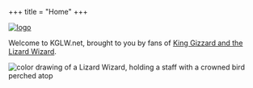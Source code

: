 +++
title = "Home"
+++

[![logo](https://i.imgur.com/2BYHA6U.png)](https://github.com/kglw-dot-net "development on GitHub")

Welcome to KGLW.net, brought to you by fans of [King Gizzard and the Lizard Wizard](https://kinggizzardandthelizardwizard.com).

![color drawing of a Lizard Wizard, holding a staff with a crowned bird perched atop](https://i.imgur.com/O6IiXhz.png)

<!--
Setlists
--------

### 2022.11.02 Red Rocks, Morrison, CO

**(Soundcheck)** Down the Sink

**(Set 1)** Murder of the Universe suite (Digital Black » Han-Tyumi the Confused Cyborg » Soy‐Protein Munt Machine » Vomit Coffin » Murder of the Universe), Blame it on the Weather, Work This Time, Lava, Cut Throat Boogie » Wah Wah1 » Road Train, Sadie Sorceress2, Self-Immolate3, Her & I4, Hot Wax, Crumbling Castle » The Fourth Colour

**(Setbreak)** Timeland

**(Set 2)** Head On/Pill5 » Am I in Heaven?, Venusian 1 » Venusian 2, Billabong Valley, Minimum Brain Size, Static Electricity, Let Me Mend the Past6, Alter Me III7 » Altered Beast IV8, Float Along — Fill Your Lungs

Notes:  
1: The River tease  
2: The Grim Reaper tease  
3: Moby Dick (Led Zeppelin) tease  
4: Slow Jam 1, Cut Throat Boogie teases  
5: Star-Spangled Banner tease  
6: dedicated to Edith  
7: Hot Water, Hypertension teases; unfinished  
8: with Leah Senior

### 2022.10.31 The Criterion, Oklahoma City, OK

Robot Stop » Gamma Knife » People-Vultures, Mr. Beat » Ice V, Alter Me II » Altered Beast III » Alter Me III » Altered Beast IV, Lava, Let Me Mend the Past, Doom City, Minimum Brain Size, Oddlife, Magenta Mountain, Self-Immolate, Gaia

Notes: Alter Me I tease in Gamma Knife. Persistence tease in Mr. Beat. Leah Senior in Altered Beast suite. Each band member appeared on stage in costume to music.

[https://archive.org/details/kglw2022-10-31](https://archive.org/details/kglw2022-10-31)

### 2022.10.29 Stubb's Bar-B-Q, Austin, TX

Rattlesnake » Honey » Sleep Drifter, Pleura, Gaia, Hell, Crumbling Castle » The Fourth Colour, Magenta Mountain, Ice V, Lava, The Dripping Tap

Notes: Badass show.

[https://archive.org/details/kglw2022-10-29](https://archive.org/details/kglw2022-10-29)

### 2022.10.28 Stubb's Bar-B-Q, Austin, TX

Perihelion, Organ Farmer, Predator X, Hot Wax, I'm In Your Mind » I'm Not In Your Mind » Cellophane » I'm In Your Mind Fuzz, Ambergris, The Garden Goblin, Blame It on the Weather, Hypertension » Iron Lung, A New World » Altered Beast I » Alter Me I » Altered Beast II, Magma

Notes: Alter Me I tease in I'm Not In Your Mind. Hot Wax tease in Cellophane. Leah Senior in Altered Beast suite.

[https://archive.org/details/kglw2022-10-28](https://archive.org/details/kglw2022-10-28)

### 2022.10.27 Orpheum Theater, New Orleans, LA

K.G.L.W. (Outro), Minimum Brain Size » Billabong Valley, Evil Death Roll, Iron Lung » Hypertension, Ambergris, The Great Chain of Being » Mars for the Rich » Planet B, Crumbling Castle » The Fourth Colour, Magenta Mountain

[https://archive.org/details/kglw2022-10-27.ShureMV88](https://archive.org/details/kglw2022-10-27.ShureMV88)

### 2022.10.26 The Eastern, Atlanta, GA

Perihelion » Hell, Inner Cell » Loyalty » Horology, The Grim Reaper, Hot Water » Hypertension, Persistence, Ice V, The River, Digital Black » Han-Tyumi the Confused Cyborg » Soy-Protein Munt Machine » Vomit Coffin » Murder of the Universe, Magma, Lava

Notes: Stu's birthday show. He was dressed in a shimmering silver disco outfit. BeeGee's Stayin' Alive tease prior to Inner Cell. Persistence included a Happy Birthday Stu segment with cake that Stu passed out to the crowd.

[https://archive.org/details/kglw2022-10-26.vwmule](https://archive.org/details/kglw2022-10-26.vwmule)

### 2022.10.24 Rabbit Rabbit, Asheville, NC

Venusian 2, Planet B, Predator X, Slow Jam 1, Magenta Mountain, O.N.E., Supreme Ascendancy, Nuclear Fusion, Iron Lung, The Garden Goblin, Wah Wah, Road Train, The Dripping Tap, Magma

Notes: Slow Jam 1 contained Ice V quotes and Magenta Mountain teases. Nuclear Fusion featured Lucas on vocals. Wah Wah included The River teases. The Dripping Tap included The Land Before Timeland tease.

### 2022.10.23 Anthem, Washington, D.C.

Hypertension, Blame It on the Weather, Presumptuous, The Reticent Raconteur, The Lord of Lightning, I'm in Your Mind, I'm Not in Your Mind, Cellophane, I'm in Your Mind Fuzz, Self-Immolate, Perihelion, Static Electricity, Pleura, Straws in the Wind, Automation, Rattlesnake, Float Along — Fill Your Lungs

Notes: Debut of Hypertension. Leah Senior on The Reticent Raconteur and Lord of Lightning. Alter Me tease in Cellophane. Crazy Cavs trio rats nest jam to open Self-Immolate. Pleura included microtonal drum-centric jam.

[https://archive.org/details/kglw2022-10-23.vwmule](https://archive.org/details/kglw2022-10-23.vwmule)

### 2022.10.22 Franklin Music Hall, Philadelphia, PA

Oddlife, Billabong Valley, K.G.L.W., Mars for the Rich, Predator X, Organ Farmer, Her and I (Slow Jam 2), Crumbling Castle → The Fourth Colour, The Grim Reaper, Ice V, Alter Me III » Altered Beast IV, Evil Death Roll

Notes: Iron Lung tease in Her and I. Sadie Sorceress tease in The Grim Reaper. Alter Me III and Altered Beast IV with Leah Senior. Altered Beast and Hypertension teases in Evil Death Roll.

[https://archive.org/details/kglw2022-10-22.ScheopsMK41.Flac24](https://archive.org/details/kglw2022-10-22.ScheopsMK41.Flac24)  
[https://www.youtube.com/watch?v=zPJQJY6vY8E](https://www.youtube.com/watch?v=zPJQJY6vY8E)  
[360 Degree Concert Video](https://www.youtube.com/watch?v=yBOCY-MzIYE)

### 2022.10.21 Forest Hills, NY (Start: 8:31pm)

The Dripping Tap → Magma, Lava¹, The Garden Goblin, Honey² → Sleep Drifter³ » O.N.E., Gaia⁴, Hell, Magenta Mountain, Iron Lung

Notes: end 9:59pm  
¹ Noise jam intro  
² Nuclear Fusion, Sleep Drifter teases  
³ Billabong Valley tease  
⁴ Multiple Cavs drum solos

### 2022.10.14 Palace Theatre, St Paul MN

Gaia, Predator X, Self-Immolate, Tetrachromacy, Open Water, Static Electricity, East West Link, Minimum Brain Size, Ice V, The Garden Goblin, Blame It on the Weather, Magma, The Dripping Tap

[Youtube](https://www.youtube.com/watch?v=JH5zT3WgCgA)
-->
